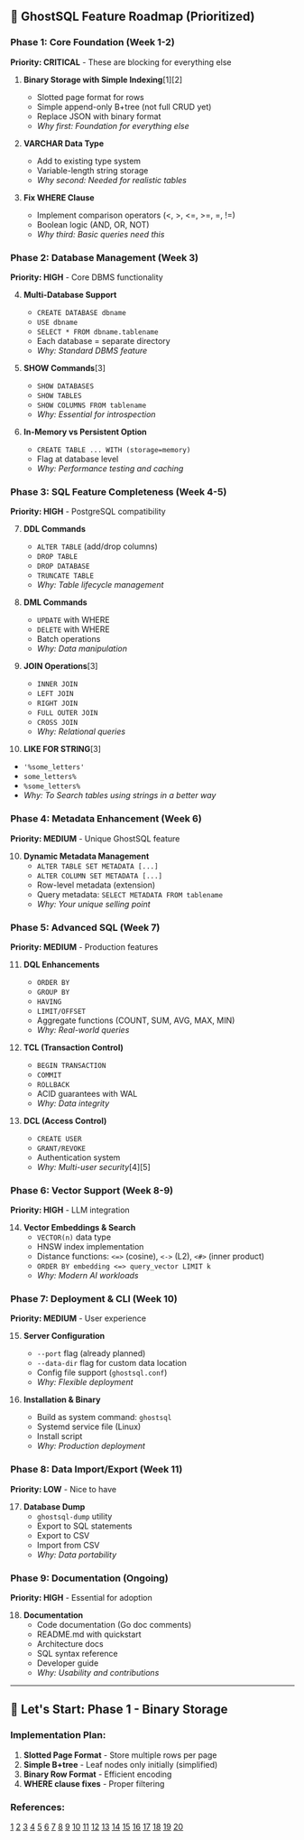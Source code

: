 ## 🎯 GhostSQL Feature Roadmap (Prioritized)

### **Phase 1: Core Foundation (Week 1-2)**
**Priority: CRITICAL** - These are blocking for everything else

1. **Binary Storage with Simple Indexing**[1][2]
   - Slotted page format for rows
   - Simple append-only B+tree (not full CRUD yet)
   - Replace JSON with binary format
   - *Why first: Foundation for everything else*

2. **VARCHAR Data Type**
   - Add to existing type system
   - Variable-length string storage
   - *Why second: Needed for realistic tables*

3. **Fix WHERE Clause**
   - Implement comparison operators (<, >, <=, >=, =, !=)
   - Boolean logic (AND, OR, NOT)
   - *Why third: Basic queries need this*

### **Phase 2: Database Management (Week 3)**
**Priority: HIGH** - Core DBMS functionality

4. **Multi-Database Support**
   - `CREATE DATABASE dbname`
   - `USE dbname` 
   - `SELECT * FROM dbname.tablename`
   - Each database = separate directory
   - *Why: Standard DBMS feature*

5. **SHOW Commands**[3]
   - `SHOW DATABASES`
   - `SHOW TABLES`
   - `SHOW COLUMNS FROM tablename`
   - *Why: Essential for introspection*

6. **In-Memory vs Persistent Option**
   - `CREATE TABLE ... WITH (storage=memory)`
   - Flag at database level
   - *Why: Performance testing and caching*

### **Phase 3: SQL Feature Completeness (Week 4-5)**
**Priority: HIGH** - PostgreSQL compatibility

7. **DDL Commands**
   - `ALTER TABLE` (add/drop columns)
   - `DROP TABLE`
   - `DROP DATABASE`
   - `TRUNCATE TABLE`
   - *Why: Table lifecycle management*

8. **DML Commands**
   - `UPDATE` with WHERE
   - `DELETE` with WHERE
   - Batch operations
   - *Why: Data manipulation*

9. **JOIN Operations**[3]
   - `INNER JOIN`
   - `LEFT JOIN`
   - `RIGHT JOIN`
   - `FULL OUTER JOIN`
   - `CROSS JOIN`
   - *Why: Relational queries*

10. **LIKE FOR STRING**[3]
   - `'%some_letters'`
   - `some_letters%`
   - `%some_letters%`
   - *Why: To Search tables using strings in a better way*

### **Phase 4: Metadata Enhancement (Week 6)**
**Priority: MEDIUM** - Unique GhostSQL feature

10. **Dynamic Metadata Management**
    - `ALTER TABLE SET METADATA [...]`
    - `ALTER COLUMN SET METADATA [...]`
    - Row-level metadata (extension)
    - Query metadata: `SELECT METADATA FROM tablename`
    - *Why: Your unique selling point*

### **Phase 5: Advanced SQL (Week 7)**
**Priority: MEDIUM** - Production features

11. **DQL Enhancements**
    - `ORDER BY`
    - `GROUP BY`
    - `HAVING`
    - `LIMIT/OFFSET`
    - Aggregate functions (COUNT, SUM, AVG, MAX, MIN)
    - *Why: Real-world queries*

12. **TCL (Transaction Control)**
    - `BEGIN TRANSACTION`
    - `COMMIT`
    - `ROLLBACK`
    - ACID guarantees with WAL
    - *Why: Data integrity*

13. **DCL (Access Control)**
    - `CREATE USER`
    - `GRANT/REVOKE`
    - Authentication system
    - *Why: Multi-user security*[4][5]

### **Phase 6: Vector Support (Week 8-9)**
**Priority: HIGH** - LLM integration

14. **Vector Embeddings & Search**
    - `VECTOR(n)` data type
    - HNSW index implementation
    - Distance functions: `<=>` (cosine), `<->` (L2), `<#>` (inner product)
    - `ORDER BY embedding <=> query_vector LIMIT k`
    - *Why: Modern AI workloads*

### **Phase 7: Deployment & CLI (Week 10)**
**Priority: MEDIUM** - User experience

15. **Server Configuration**
    - `--port` flag (already planned)
    - `--data-dir` flag for custom data location
    - Config file support (`ghostsql.conf`)
    - *Why: Flexible deployment*

16. **Installation & Binary**
    - Build as system command: `ghostsql`
    - Systemd service file (Linux)
    - Install script
    - *Why: Production deployment*

### **Phase 8: Data Import/Export (Week 11)**
**Priority: LOW** - Nice to have

17. **Database Dump**
    - `ghostsql-dump` utility
    - Export to SQL statements
    - Export to CSV
    - Import from CSV
    - *Why: Data portability*

### **Phase 9: Documentation (Ongoing)**
**Priority: HIGH** - Essential for adoption

18. **Documentation**
    - Code documentation (Go doc comments)
    - README.md with quickstart
    - Architecture docs
    - SQL syntax reference
    - Developer guide
    - *Why: Usability and contributions*

***

## 🚀 Let's Start: Phase 1 - Binary Storage

### Implementation Plan:

1. **Slotted Page Format** - Store multiple rows per page
2. **Simple B+tree** - Leaf nodes only initially (simplified)
3. **Binary Row Format** - Efficient encoding
4. **WHERE clause fixes** - Proper filtering

### References:

[1](https://planetscale.com/blog/btrees-and-database-indexes)
[2](https://stackoverflow.com/questions/1687910/advantage-of-btree)
[3](https://www.postgresql.org/docs/current/indexes-types.html)
[4](https://www.datasunrise.com/knowledge-center/postgresql-authentication/)
[5](https://www.postgresql.org/docs/9.1/auth-methods.html)
[6](https://stackoverflow.com/questions/9171780/how-should-i-implement-a-unique-priority-field-in-my-database)
[7](https://aws.amazon.com/blogs/database/implementing-priority-queueing-with-amazon-dynamodb/)
[8](https://dev.to/kumartalkstech/priority-processing-in-event-driven-architectures-common-design-patterns-1mg2)
[9](https://www.tinybird.co/blog-posts/event-driven-architecture-best-practices-for-databases-and-files)
[10](https://www.sqlservercentral.com/forums/topic/database-project-rankingprioritization)
[11](https://www.vldb.org/conf/1989/P397.PDF)
[12](https://www.geeksforgeeks.org/dsa/priority-queue-set-1-introduction/)
[13](https://www.reddit.com/r/databasedevelopment/comments/187cp1g/write_throughput_differences_in_btree_vs_lsmtree/)
[14](https://www.enterprisedb.com/blog/preview-postgresql-18s-oauth2-authentication-3-enhancing-postgresql-client-library-speak)
[15](https://effectivedatabase.com/establishing-priorities/)
[16](https://stackoverflow.com/questions/47537318/b-tree-index-vs-inverted-index)
[17](https://www.prisma.io/dataguide/postgresql/authentication-and-authorization/configuring-user-authentication)
[18](https://www.postgresql.org/docs/current/auth-oauth.html)
[19](https://www.youtube.com/watch?v=BHCSL_ZifI0)
[20](https://www.enterprisedb.com/blog/how-to-secure-postgresql-security-hardening-best-practices-checklist-tips-encryption-authentication-vulnerabilities)